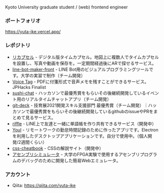 Kyoto University graduate student / (web) frontend engineer

### ポートフォリオ

https://yuta-ike.vercel.app/


### レポジトリ

- [リカプセル](https://github.com/jphacks/F_2207) - デジタル版タイムカプセル。地図上に複数人でタイムカプセルを設置し、写真や動画を保存を。一定期間経過後にARで探せるサービス。
- [line-bot-maker-front](https://github.com/yuta-ike/line-bot-maker-front) - LINE Bot用のビジュアルプログラミングツールです。大学の実習で制作（チーム開発）
- [Voice Tag](https://github.com/jphacks/F_2108) - PDFに付箋形式で音声メモを残すことができるサービス。JPHacks Finalist
- [sushi-chat](https://github.com/osushi-academy/sushi-chat) - ハッカソンで最優秀賞をもらいその後継続開発しているイベント用のリアルタイムチャットアプリ（チーム開発）
- [git-deck](https://github.com/git-deck/git-deck) - 技育展2021開発スキル支援部門 最優秀賞（チーム開発）｜ハッカソンで最優秀賞をもらいその後継続開発しているgithubのissueやPRをまとめて見るサービス。
- [riffle](https://github.com/yuta-ike/riffle) - LINE上で友達と一緒に単語帳を作り共有できるサービス（開発中）
- [Youl](https://github.com/yuta-ike/WorkTimer) - リモートワークの勤怠時間記録のために作ったアプリです。Electronを利用したデスクトップアプリケーションです。自分で使用中。（個人開発/2週間くらい）
- [css-cheatbook](https://github.com/yuta-ike/css-cheatsheet) - CSSの解説サイト（開発中）
- [アセンブリシミュレータ](https://github.com/yuta-ike/assemble-emulator) - 大学のFPGA実験で使用するアセンブリプログラムのデバッグのために開発した簡易Webエミュレータ。

### アカウント
- Qiita: https://qiita.com/yuta-ike
